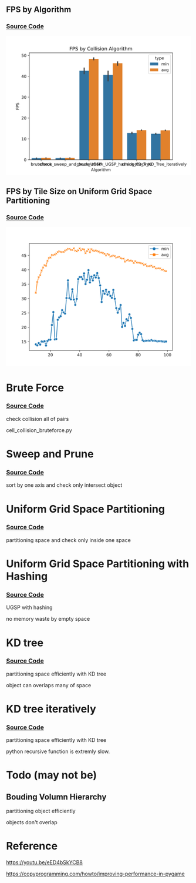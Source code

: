 ## FPS by Algorithm

### [Source Code](performance_benchmarking.py)

![FPS_by_Algorithm](FPS_by_Algorithm.svg)

## FPS by Tile Size on Uniform Grid Space Partitioning 

### [Source Code](UGSP_tile_optimization.py)

![FPS_by_Tile_Size](FPS_by_Tile_Size.svg)

# Brute Force

### [Source Code](cell_collision_sweep_and_prune.py)

check collision all of pairs

cell_collision_bruteforce.py

# Sweep and Prune

### [Source Code](cell_collision_sweep_and_prune.py)

sort by one axis and check only intersect object

# Uniform Grid Space Partitioning

### [Source Code](cell_collision_UGSP.py)

partitioning space and check only inside one space

# Uniform Grid Space Partitioning with Hashing

### [Source Code](cell_collision_UGSP_hashing.py)

UGSP with hashing

no memory waste by empty space

# KD tree

### [Source Code](cell_collision_KD_Tree.py)

partitioning space efficiently with KD tree

object can overlaps many of space

# KD tree iteratively

### [Source Code](cell_collision_KD_Tree_iteratively.py)

partitioning space efficiently with KD tree

python recursive function is extremly slow.

# Todo (may not be)

## Bouding Volumn Hierarchy

partitioning object efficiently

objects don't overlap

# Reference

https://youtu.be/eED4bSkYCB8

https://copyprogramming.com/howto/improving-performance-in-pygame
